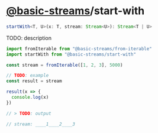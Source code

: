 # [@basic-streams](https://github.com/rpominov/basic-streams)/start-with

<!-- doc -->

```typescript
startWith<T, U>(x: T, stream: Stream<U>): Stream<T | U>
```

TODO: description

```js
import fromIterable from "@basic-streams/from-iterable"
import startWith from "@basic-streams/start-with"

const stream = fromIterable([1, 2, 3], 5000)

// TODO: example
const result = stream

result(x => {
  console.log(x)
})

// > TODO: output

// stream: ____1____2____3
```

<!-- docstop -->
